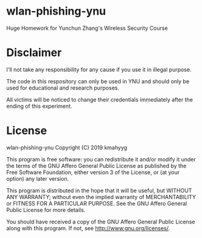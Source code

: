 # wlan-phishing-ynu

Huge Homework for Yunchun Zhang's Wireless Security Course

# Disclaimer

I'll not take any responsibility for any cause if you use it in illegal purpose.

The code in this respository can only be used in YNU and should only be used for educational and research purposes.

All victims will be noticed to change their credentials immediately after the ending of this experiment.

# License

 wlan-phishing-ynu
 Copyright (C) 2019  kmahyyg
 
 This program is free software: you can redistribute it and/or modify
 it under the terms of the GNU Affero General Public License as published by
 the Free Software Foundation, either version 3 of the License, or
 (at your option) any later version.
 
 This program is distributed in the hope that it will be useful,
 but WITHOUT ANY WARRANTY; without even the implied warranty of
 MERCHANTABILITY or FITNESS FOR A PARTICULAR PURPOSE.  See the
 GNU Affero General Public License for more details.
 
 You should have received a copy of the GNU Affero General Public License
 along with this program.  If not, see <http://www.gnu.org/licenses/>.

